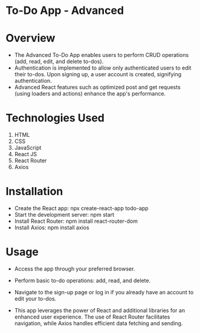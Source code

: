 # To-Do App - Advanced
# Overview
* The Advanced To-Do App enables users to perform CRUD operations (add, read, edit, and delete to-dos). 
* Authentication is implemented to allow only authenticated users to edit their to-dos. Upon signing up, a user account is created, signifying authentication. 
* Advanced React features such as optimized post and get requests (using loaders and actions) enhance the app's performance.

# Technologies Used
1. HTML
2. CSS
3. JavaScript
4. React JS
5. React Router
6. Axios

# Installation
* Create the React app: npx create-react-app todo-app
* Start the development server: npm start
* Install React Router: npm install react-router-dom
* Install Axios: npm install axios

# Usage
* Access the app through your preferred browser.
* Perform basic to-do operations: add, read, and delete.
* Navigate to the sign-up page or log in if you already have an account to edit your to-dos.

* This app leverages the power of React and additional libraries for an enhanced user experience. The use of React Router facilitates navigation, while Axios handles efficient data fetching and sending.